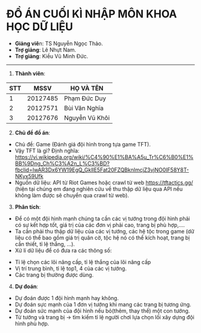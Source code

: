 
# ĐỒ ÁN CUỐI KÌ NHẬP MÔN KHOA HỌC DỮ LIỆU 
- **Giảng viê**n: TS Nguyễn Ngọc Thảo. 
- **Trợ giảng**: Lê Nhựt Nam.
- **Trợ giảng**: Kiều Vũ Minh Đức.

---
1. **Thành viên**: 

|STT|MSSV|HỌ VÀ TÊN|
|---|----|---------|
|1  |20127485|Phạm Đức Duy|
|2  |20127571|Bùi Văn Nghĩa|
|3  |20127676|Nguyễn Vũ Khôi|

2. **Chủ đề đồ án**: 
- Chủ đề: Game (Đánh giá đội hình trong tựa game TFT).
- Vậy TFT là gì? Định nghĩa: https://vi.wikipedia.org/wiki/%C4%90%E1%BA%A5u_Tr%C6%B0%E1%BB%9Dng_Ch%C3%A2n_L%C3%BD?fbclid=IwAR3Dx6YW19EgQ_GklIE5Fat20FZQBknlmcjZ3vjNO0IF58Y8T-NKyx59Ufk
- Nguồn dữ liệu: API từ Riot Games hoặc crawl từ web https://tftactics.gg/ (hiện tại chúng em đang nghiên cứu về thu thập dữ liệu qua API nếu không làm được sẽ chuyển qua crawl từ web).

3. **Phân tích**:
- Để có một đội hình mạnh chúng ta cần các vị tướng trong đội hình phải có sự kết hợp tốt, giá trị của các đơn vị phải cao, trang bị phù hợp,....
- Ta cần phải thu thập dữ liệu của các vị tướng, các hệ tộc trong game (dữ liệu có thể bao gồm giá trị quân cờ, tộc hệ nó có thể kích hoạt, trang bị cần thiết, tỉ lệ thắng, ...).
- Xử lí dữ liệu để có đưa ra các thông số:
+ Tỉ lệ chọn các lõi nâng cấp, tỉ lệ thắng của lõi nâng cấp
+ Vị trí trung bình, tỉ lệ top1, 4 của các vị tướng.
+ Các trang bị thường được dùng.

4. **Dự đoán**:
- Dự đoán được 1 đội hình mạnh hay không.
- Dự đoán sực mạnh của 1 đơn vị tướng khi mang các trang bị tương ứng.
- Dự đoán sức mạnh của đội hình nếu bỏ(thêm, thay thế) một con tướng.
- Từ tướng và trang bị -> tìm kiếm tỉ lệ người chơi lựa chọn lối xây dựng đội hình phù hợp.
